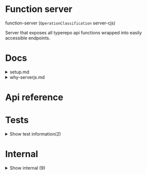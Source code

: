 # Function server

function-server (`OperationClassification` server-cjs)

Server that exposes all typerepo api functions wrapped into easily accessible endpoints.




# Docs

<details><summary>setup.md</summary>
    
  # Setup

`function-server` is the main way to create API endpoints for your `typerepo` project.

If you want to expose endpoints through the `function-server`, all you need to do is create a `node` operation (manually or with `newOperation`) with functions inside. You can then use `rebuildOperation` to build and index the operation. After that you need to `generateSdkOperations` to ensure `function-server` can find your endpoints.

There are three types of endpoints: functions, post-api's and get-api's. By default, every function in node-operations will become a `function` endpoint. This means it will be accessible in your api through `https://yourapi.com/function/[functionName]` as a `POST` API. Function api's are accessible through the `api` operation at the frontend, through the `api` object, `apiWithConfig` objet, and `queries` object. Their interface 100% aligned with what you take as input and return as output in the function. This makes it super easy to use, as it's very type-safe. If you want to access your function endpoint manually, you can do this by passing the parameters in the function inside a `parameters` array in the `body` of the `POST` request.

However, if the function-name ends with `GetApi` or `PostApi` it will not be included in the function endpoints. If you do this, the function will take `Context` (from server.js) as its sole parameter, and you can do everything you want in that endpoint. It will be accessible at `https://yourapi.com/[endpoint]` where `endpoint` is the name of the function with the `GetApi` or `PostApi` suffix omitted. E.g. the function `loginPostApi` will become accessible through `POST https://yourapi.com/login`, the function `getAssetGetApi` will become accessible through `GET https://yourapi.com/getAsset`.

The advantage of the `function` endpoints is that they are simple.


### Authorization / Authentication

For now, every endpoint is behind a single administrator authorsation token, which is stored in `sdk-env-private` and should be stored in your websites localStorage in key `api.authToken` for the user to be authenticated through the `api` object.

More authentication methods are coming soon!

  </details>

<details><summary>why-serverjs.md</summary>
    
  [Server.js](https://serverjs.io) is used because it has many great plugins out of the box and doesn't require another middleware for every little thing. I am aware that it is a less common server to use, but it's great, not only because it presents the developer with all required things in a clear way, but also because it keeps the endpoints clean.

With normal [express.js](https://expressjs.com) we are required to return our endpoint response through a function like `res.send`. In `server.js` this is not needed, you can simply return it from the function and put it in the server as an endpoint. This makes it super easy to reuse functions, for example internally (without api), as CLI, and as server endpoint.

Please note: Typerepo might revert back to something like express.js later, as it's not 100% required anymore, since we can simply wrap our general purpose functions into a express endpoint as well. The advantage of express.js would be that it's much better documented and it has first-class support for everything.

Nevertheless, server.js works fine and most things are documented.

  </details>

# Api reference

# Tests

<details><summary>Show test information(2)</summary>
    
  # cloc()




| Input      |    |    |
| ---------- | -- | -- |
| - | | |
| **Output** |    |    |



## 📄 cloc (exported const)

  </details>

# Internal

<details><summary>Show internal (9)</summary>
    
  # cloc()




| Input      |    |    |
| ---------- | -- | -- |
| - | | |
| **Output** |    |    |



## executeCronFunction()

NB: cron functions cannot have parameters


| Input      |    |    |
| ---------- | -- | -- |
| tsFunction | `TsFunction` |  |
| **Output** |    |    |



## runFunctionServer()

runs sdk api server using "server" package.

server will be exposed on port 42000


| Input      |    |    |
| ---------- | -- | -- |
| - | | |
| **Output** |    |    |



## scheduleCronJobs()

| Input      |    |    |
| ---------- | -- | -- |
| - | | |
| **Output** |    |    |



## 📄 cloc (exported const)

## 📄 executeCronFunction (exported const)

NB: cron functions cannot have parameters


## 📄 runFunctionServer (exported const)

runs sdk api server using "server" package.

server will be exposed on port 42000


## 📄 scheduleCronJobs (exported const)

## 📄 scheduleObject (exported const)

For every `RunEveryPeriodEnum`, this object provides the interval `cronExpression` string for `node-cron`
  </details>

